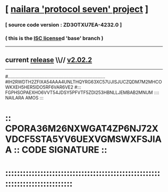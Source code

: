 
# [ [nailara 'protocol seven' project](http://nailara.network/) ]

### [ source code version : ZD3OTXU7EA-4232.0 ]

### ( this is the [ISC license](license)d 'base' branch )
---
## current [release](https://github.com/nailara-technologies/protocol-7/releases) \\\\// [v2.02.2](https://github.com/nailara-technologies/protocol-7/releases/tag/v2.02.2)
---

#.............................................................................
#IH2RWDTH2ZFIXA54AAA4UNLTHQYRG63XC57UJISJUCZQDM7M2MHCOWKXEH5HER5IDO5RF6VAR6VE2
#::: FGPHSOPAEXHO6VVT54JDSY5PFVTF5ZDI253HBNLLJEMBAB2MNUM :::: NAILARA AMOS :::
# :: CPORA36M26NXWGAT4ZP6NJ72XVDCF5STA5YV6UEXVGMSWXFSJIAA :: CODE SIGNATURE ::
# ::::::::::::::::::::::::::::::::::::::::::::::::::::::::::::::::::::::::::::
